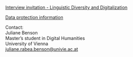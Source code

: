 [Interview invitation - Linguistic Diversity and Digitalization](LingDivCan/invitation_interviews_linguistic-diversity-digitalization.pdf)   

[Data protection information](data-protection-information_interviews_linguistic-diversity-digitalization.pdf)      

Contact:  
Juliane Benson   
Master’s student in Digital Humanities   
University of Vienna   
juliane.rabea.benson@univie.ac.at
